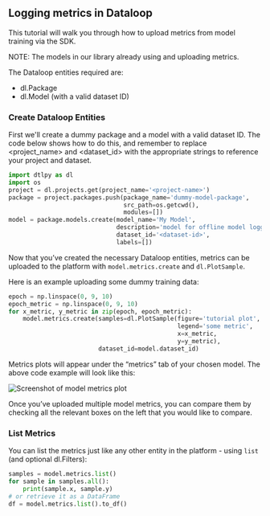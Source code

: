 ## Logging metrics in Dataloop  
  
This tutorial will walk you through how to upload metrics from model training via the SDK.  
  
NOTE: The models in our library already using and uploading metrics.  
  
The Dataloop entities required are:  
 - dl.Package  
 - dl.Model (with a valid dataset ID)  
  
### Create Dataloop Entities  
First we'll create a dummy package and a model with a valid dataset ID. The code below shows how to do this, and remember to replace <project_name> and <dataset_id> with the appropriate strings to reference your project and dataset.  
  

```python
import dtlpy as dl
import os
project = dl.projects.get(project_name='<project-name>')
package = project.packages.push(package_name='dummy-model-package',
                                src_path=os.getcwd(),
                                modules=[])
model = package.models.create(model_name='My Model',
                              description='model for offline model logging',
                              dataset_id='<dataset-id>',
                              labels=[])
```
Now that you’ve created the necessary Dataloop entities, metrics can be uploaded to the platform with `model.metrics.create` and `dl.PlotSample`.  
  
Here is an example uploading some dummy training data:  
  

```python
epoch = np.linspace(0, 9, 10)
epoch_metric = np.linspace(0, 9, 10)
for x_metric, y_metric in zip(epoch, epoch_metric):
    model.metrics.create(samples=dl.PlotSample(figure='tutorial plot',
                                               legend='some metric',
                                               x=x_metric,
                                               y=y_metric),
                         dataset_id=model.dataset_id)
```
Metrics plots will appear under the “metrics” tab of your chosen model. The above code example will look like this:  
  
![Screenshot of model metrics plot](../../../assets/images/model_management/tutorial_model_metrics.png)  
  
Once you’ve uploaded multiple model metrics, you can compare them by checking all the relevant boxes on the left that you would like to compare.  
  
### List Metrics  
You can list the metrics just like any other entity in the platform - using `list` (and optional dl.Filters):  
  

```python
samples = model.metrics.list()
for sample in samples.all():
    print(sample.x, sample.y)
# or retrieve it as a DataFrame
df = model.metrics.list().to_df()
```
